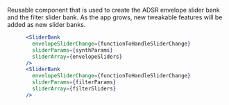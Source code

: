 Reusable component that is used to create the ADSR envelope slider bank
and the filter slider bank. As the app grows, new tweakable features will
be added as new slider banks.

```jsx static
      <SliderBank
        envelopeSliderChange={functionToHandleSliderChange}
        sliderParams={synthParams}
        sliderArray={envelopeSliders}
      />
      <SliderBank
        envelopeSliderChange={functionToHandleSliderChange}
        sliderParams={filterParams}
        sliderArray={filterSliders}
      />
```

